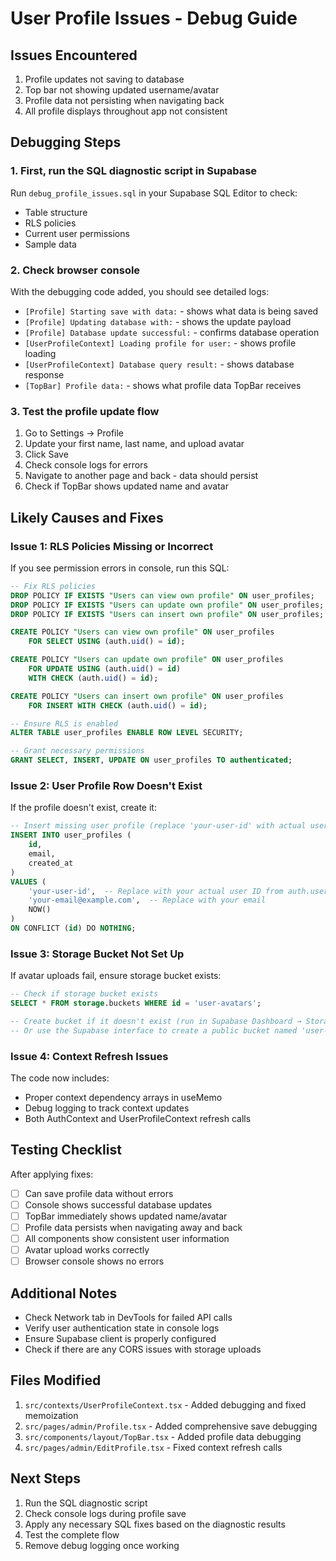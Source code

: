 # User Profile Issues - Debug Guide

## Issues Encountered
1. Profile updates not saving to database
2. Top bar not showing updated username/avatar
3. Profile data not persisting when navigating back
4. All profile displays throughout app not consistent

## Debugging Steps

### 1. First, run the SQL diagnostic script in Supabase

Run `debug_profile_issues.sql` in your Supabase SQL Editor to check:
- Table structure
- RLS policies
- Current user permissions
- Sample data

### 2. Check browser console

With the debugging code added, you should see detailed logs:
- `[Profile] Starting save with data:` - shows what data is being saved
- `[Profile] Updating database with:` - shows the update payload
- `[Profile] Database update successful:` - confirms database operation
- `[UserProfileContext] Loading profile for user:` - shows profile loading
- `[UserProfileContext] Database query result:` - shows database response
- `[TopBar] Profile data:` - shows what profile data TopBar receives

### 3. Test the profile update flow

1. Go to Settings → Profile
2. Update your first name, last name, and upload avatar
3. Click Save
4. Check console logs for errors
5. Navigate to another page and back - data should persist
6. Check if TopBar shows updated name and avatar

## Likely Causes and Fixes

### Issue 1: RLS Policies Missing or Incorrect

If you see permission errors in console, run this SQL:

```sql
-- Fix RLS policies
DROP POLICY IF EXISTS "Users can view own profile" ON user_profiles;
DROP POLICY IF EXISTS "Users can update own profile" ON user_profiles;
DROP POLICY IF EXISTS "Users can insert own profile" ON user_profiles;

CREATE POLICY "Users can view own profile" ON user_profiles
    FOR SELECT USING (auth.uid() = id);

CREATE POLICY "Users can update own profile" ON user_profiles
    FOR UPDATE USING (auth.uid() = id)
    WITH CHECK (auth.uid() = id);

CREATE POLICY "Users can insert own profile" ON user_profiles
    FOR INSERT WITH CHECK (auth.uid() = id);

-- Ensure RLS is enabled
ALTER TABLE user_profiles ENABLE ROW LEVEL SECURITY;

-- Grant necessary permissions
GRANT SELECT, INSERT, UPDATE ON user_profiles TO authenticated;
```

### Issue 2: User Profile Row Doesn't Exist

If the profile doesn't exist, create it:

```sql
-- Insert missing user profile (replace 'your-user-id' with actual user ID)
INSERT INTO user_profiles (
    id, 
    email, 
    created_at
) 
VALUES (
    'your-user-id',  -- Replace with your actual user ID from auth.users
    'your-email@example.com',  -- Replace with your email
    NOW()
)
ON CONFLICT (id) DO NOTHING;
```

### Issue 3: Storage Bucket Not Set Up

If avatar uploads fail, ensure storage bucket exists:

```sql
-- Check if storage bucket exists
SELECT * FROM storage.buckets WHERE id = 'user-avatars';

-- Create bucket if it doesn't exist (run in Supabase Dashboard → Storage)
-- Or use the Supabase interface to create a public bucket named 'user-avatars'
```

### Issue 4: Context Refresh Issues

The code now includes:
- Proper context dependency arrays in useMemo
- Debug logging to track context updates
- Both AuthContext and UserProfileContext refresh calls

## Testing Checklist

After applying fixes:

- [ ] Can save profile data without errors
- [ ] Console shows successful database updates
- [ ] TopBar immediately shows updated name/avatar
- [ ] Profile data persists when navigating away and back
- [ ] All components show consistent user information
- [ ] Avatar upload works correctly
- [ ] Browser console shows no errors

## Additional Notes

- Check Network tab in DevTools for failed API calls
- Verify user authentication state in console logs
- Ensure Supabase client is properly configured
- Check if there are any CORS issues with storage uploads

## Files Modified

1. `src/contexts/UserProfileContext.tsx` - Added debugging and fixed memoization
2. `src/pages/admin/Profile.tsx` - Added comprehensive save debugging
3. `src/components/layout/TopBar.tsx` - Added profile data debugging
4. `src/pages/admin/EditProfile.tsx` - Fixed context refresh calls

## Next Steps

1. Run the SQL diagnostic script
2. Check console logs during profile save
3. Apply any necessary SQL fixes based on the diagnostic results
4. Test the complete flow
5. Remove debug logging once working
